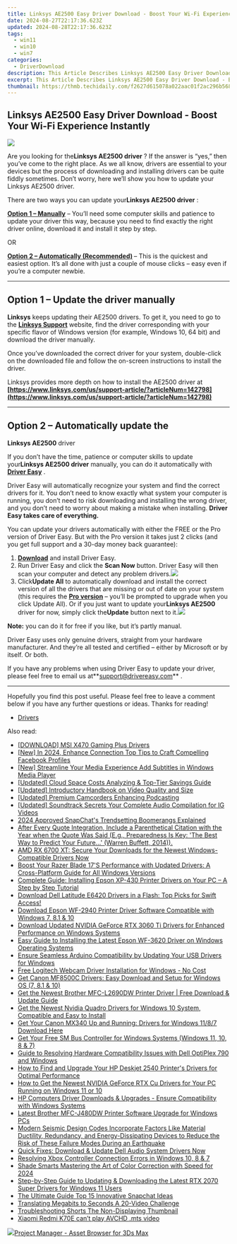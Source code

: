 ```yaml
---
title: Linksys AE2500 Easy Driver Download - Boost Your Wi-Fi Experience Instantly
date: 2024-08-27T22:17:36.623Z
updated: 2024-08-28T22:17:36.623Z
tags:
  - win11
  - win10
  - win7
categories:
  - DriverDownload
description: This Article Describes Linksys AE2500 Easy Driver Download - Boost Your Wi-Fi Experience Instantly
excerpt: This Article Describes Linksys AE2500 Easy Driver Download - Boost Your Wi-Fi Experience Instantly
thumbnail: https://thmb.techidaily.com/f2627d615078a022aac01f2ac296b5686dd1961363c86f4dc647d0978a6f7aed.jpg
---
```


## Linksys AE2500 Easy Driver Download - Boost Your Wi-Fi Experience Instantly

![](https://images.drivereasy.com/wp-content/uploads/2019/06/image-123.png)

 Are you looking for the**Linksys AE2500 driver** ? If the answer is “yes,” then you’ve come to the right place. As we all know, drivers are essential to your devices but the process of downloading and installing drivers can be quite fiddly sometimes. Don’t worry, here we’ll show you how to update your Linksys AE2500 driver.

 There are two ways you can update your**Linksys AE2500 driver** :

**[Option 1 – Manually](https://tools.techidaily.com/drivereasy/download/)**  – You’ll need some computer skills and patience to update your driver this way, because you need to find exactly the right driver online, download it and install it step by step.  

 OR  

**[Option 2 – Automatically (Recommended)](https://www.drivereasy.com/knowledge/download-linksys-ae2500-driver-quickly-easily/#option2) [](https://tools.techidaily.com/drivereasy/download/)**  – This is the quickest and easiest option. It’s all done with just a couple of mouse clicks – easy even if you’re a computer newbie.

---

## Option 1 – Update the driver manually

**Linksys** keeps updating their AE2500 drivers. To get it, you need to go to the **[Linksys Support](https://www.linksys.com/us/support-article?articleNum=148503)**  website, find the driver corresponding with your specific flavor of Windows version (for example, Windows 10, 64 bit) and download the driver manually.

 Once you’ve downloaded the correct driver for your system, double-click on the downloaded file and follow the on-screen instructions to install the driver.

 Linksys provides more depth on how to install the AE2500 driver at  
**[https://www.linksys.com/us/support-article/?articleNum=142798](https://www.linksys.com/us/support-article/?articleNum=142798)**

---

## Option 2 – Automatically update the  

**Linksys AE2500** driver

 If you don’t have the time, patience or computer skills to update your**Linksys AE2500 driver** manually, you can do it automatically with **[Driver Easy](https://tools.techidaily.com/drivereasy/download/)**  .

 Driver Easy will automatically recognize your system and find the correct drivers for it. You don’t need to know exactly what system your computer is running, you don’t need to risk downloading and installing the wrong driver, and you don’t need to worry about making a mistake when installing. **Driver Easy takes care of everything.**

 You can update your drivers automatically with either the FREE or the Pro version of Driver Easy. But with the Pro version it takes just 2 clicks (and you get full support and a 30-day money back guarantee):

1. **[Download](https://tools.techidaily.com/drivereasy/download/)**  and install Driver Easy.
2. Run Driver Easy and click the **Scan Now** button. Driver Easy will then scan your computer and detect any problem drivers.![](https://images.drivereasy.com/wp-content/uploads/2019/06/image-120.png)
3. Click**Update All** to automatically download and install the correct version of all the drivers that are missing or out of date on your system (this requires the **[Pro version](https://tools.techidaily.com/drivereasy/download/)**  – you’ll be prompted to upgrade when you click Update All). Or if you just want to update your**Linksys AE2500** driver for now, simply click the**Update**  button next to it.![](https://images.drivereasy.com/wp-content/uploads/2019/06/image-125.png)

**Note:** you can do it for free if you like, but it’s partly manual.

 Driver Easy uses only genuine drivers, straight from your hardware manufacturer. And they’re all tested and certified – either by Microsoft or by itself. Or both.

 If you have any problems when using Driver Easy to update your driver, please feel free to email us at**<support@drivereasy.com>** .

---

 Hopefully you find this post useful. Please feel free to leave a comment below if you have any further questions or ideas. Thanks for reading!

* [Drivers](https://tools.techidaily.com/drivereasy/download/)

<ins class="adsbygoogle"
     style="display:block"
     data-ad-format="autorelaxed"
     data-ad-client="ca-pub-7571918770474297"
     data-ad-slot="1223367746"></ins>



<ins class="adsbygoogle"
     style="display:block"
     data-ad-client="ca-pub-7571918770474297"
     data-ad-slot="8358498916"
     data-ad-format="auto"
     data-full-width-responsive="true"></ins>

<span class="atpl-alsoreadstyle">Also read:</span>
<div><ul>
<li><a href="https://driver-download.techidaily.com/download-msi-x470-gaming-plus-drivers/"><u>[DOWNLOAD] MSI X470 Gaming Plus Drivers</u></a></li>
<li><a href="https://facebook-video-recording.techidaily.com/new-in-2024-enhance-connection-top-tips-to-craft-compelling-facebook-profiles/"><u>[New] In 2024, Enhance Connection  Top Tips to Craft Compelling Facebook Profiles</u></a></li>
<li><a href="https://vp-tips.techidaily.com/new-streamline-your-media-experience-add-subtitles-in-windows-media-player/"><u>[New] Streamline Your Media Experience  Add Subtitles in Windows Media Player</u></a></li>
<li><a href="https://extra-lessons.techidaily.com/updated-cloud-space-costs-analyzing-and-top-tier-savings-guide/"><u>[Updated] Cloud Space Costs  Analyzing & Top-Tier Savings Guide</u></a></li>
<li><a href="https://extra-approaches.techidaily.com/updated-introductory-handbook-on-video-quality-and-size/"><u>[Updated] Introductory Handbook on Video Quality and Size</u></a></li>
<li><a href="https://extra-guidance.techidaily.com/updated-premium-camcorders-enhancing-podcasting/"><u>[Updated] Premium Camcorders Enhancing Podcasting</u></a></li>
<li><a href="https://instagram-video-files.techidaily.com/updated-soundtrack-secrets-your-complete-audio-compilation-for-ig-videos/"><u>[Updated] Soundtrack Secrets  Your Complete Audio Compilation for IG Videos</u></a></li>
<li><a href="https://snapchat-videos.techidaily.com/2024-approved-snapchats-trendsetting-boomerangs-explained/"><u>2024 Approved  SnapChat's Trendsetting Boomerangs Explained</u></a></li>
<li><a href="https://driver-download.techidaily.com/after-every-quote-integration-include-a-parenthetical-citation-with-the-year-when-the-quote-was-said-eg-preparedness-is-key-the-best-way-to-predict-your-fut215/"><u>After Every Quote Integration, Include a Parenthetical Citation with the Year when the Quote Was Said (E.g., Preparedness Is Key: 'The Best Way to Predict Your Future...' (Warren Buffett, 2014)).</u></a></li>
<li><a href="https://driver-download.techidaily.com/amd-rx-6700-xt-secure-your-downloads-for-the-newest-windows-compatible-drivers-now/"><u>AMD RX 6700 XT: Secure Your Downloads for the Newest Windows-Compatible Drivers Now</u></a></li>
<li><a href="https://driver-download.techidaily.com/boost-your-razer-blade-17s-performance-with-updated-drivers-a-cross-platform-guide-for-all-windows-versions/"><u>Boost Your Razer Blade 17'S Performance with Updated Drivers: A Cross-Platform Guide for All Windows Versions</u></a></li>
<li><a href="https://driver-download.techidaily.com/complete-guide-installing-epson-xp-430-printer-drivers-on-your-pc-a-step-by-step-tutorial/"><u>Complete Guide: Installing Epson XP-430 Printer Drivers on Your PC – A Step by Step Tutorial</u></a></li>
<li><a href="https://driver-download.techidaily.com/1722977705936-download-dell-latitude-e6420-drivers-in-a-flash-top-picks-for-swift-access/"><u>Download Dell Latitude E6420 Drivers in a Flash: Top Picks for Swift Access!</u></a></li>
<li><a href="https://driver-download.techidaily.com/download-epson-wf-2940-printer-driver-software-compatible-with-windows-7-81-and-10/"><u>Download Epson WF-2940 Printer Driver Software Compatible with Windows 7, 8.1 & 10</u></a></li>
<li><a href="https://driver-download.techidaily.com/download-updated-nvidia-geforce-rtx-3060-ti-drivers-for-enhanced-performance-on-windows-systems/"><u>Download Updated NVIDIA GeForce RTX 3060 Ti Drivers for Enhanced Performance on Windows Systems</u></a></li>
<li><a href="https://driver-download.techidaily.com/easy-guide-to-installing-the-latest-epson-wf-3620-driver-on-windows-operating-systems/"><u>Easy Guide to Installing the Latest Epson WF-3620 Driver on Windows Operating Systems</u></a></li>
<li><a href="https://driver-download.techidaily.com/ensure-seamless-arduino-compatibility-by-updating-your-usb-drivers-for-windows/"><u>Ensure Seamless Arduino Compatibility by Updating Your USB Drivers for Windows</u></a></li>
<li><a href="https://driver-download.techidaily.com/free-logitech-webcam-driver-installation-for-windows-no-cost/"><u>Free Logitech Webcam Driver Installation for Windows - No Cost</u></a></li>
<li><a href="https://driver-download.techidaily.com/get-canon-mf8500c-drivers-easy-download-and-setup-for-windows-os-7-81-and-10/"><u>Get Canon MF8500C Drivers: Easy Download and Setup for Windows OS (7, 8.1 & 10)</u></a></li>
<li><a href="https://driver-download.techidaily.com/get-the-newest-brother-mfc-l2690dw-printer-driver-free-download-and-update-guide/"><u>Get the Newest Brother MFC-L2690DW Printer Driver | Free Download & Update Guide</u></a></li>
<li><a href="https://driver-download.techidaily.com/get-the-newest-nvidia-quadro-drivers-for-windows-10-system-compatible-and-easy-to-install/"><u>Get the Newest Nvidia Quadro Drivers for Windows 10 System, Compatible and Easy to Install</u></a></li>
<li><a href="https://driver-download.techidaily.com/get-your-canon-mx340-up-and-running-drivers-for-windows-1187-download-here/"><u>Get Your Canon MX340 Up and Running: Drivers for Windows 11/8/7 Download Here</u></a></li>
<li><a href="https://driver-download.techidaily.com/get-your-free-sm-bus-controller-for-windows-systems-windows-11-10-8-and-7/"><u>Get Your Free SM Bus Controller for Windows Systems (Windows 11, 10, 8 & 7)</u></a></li>
<li><a href="https://driver-download.techidaily.com/guide-to-resolving-hardware-compatibility-issues-with-dell-optiplex-790-and-windows/"><u>Guide to Resolving Hardware Compatibility Issues with Dell OptiPlex 790 and Windows</u></a></li>
<li><a href="https://driver-download.techidaily.com/how-to-find-and-upgrade-your-hp-deskjet-2540-printers-drivers-for-optimal-performance/"><u>How to Find and Upgrade Your HP Deskjet 2540 Printer's Drivers for Optimal Performance</u></a></li>
<li><a href="https://driver-download.techidaily.com/how-to-get-the-newest-nvidia-geforce-rtx-cu-drivers-for-your-pc-running-on-windows-11-or-10/"><u>How to Get the Newest NVIDIA GeForce RTX Cu Drivers for Your PC Running on Windows 11 or 10</u></a></li>
<li><a href="https://driver-download.techidaily.com/hp-computers-driver-downloads-and-upgrades-ensure-compatibility-with-windows-systems/"><u>HP Computers Driver Downloads & Upgrades - Ensure Compatibility with Windows Systems</u></a></li>
<li><a href="https://driver-download.techidaily.com/latest-brother-mfc-j480dw-printer-software-upgrade-for-windows-pcs/"><u>Latest Brother MFC-J480DW Printer Software Upgrade for Windows PCs</u></a></li>
<li><a href="https://driver-download.techidaily.com/modern-seismic-design-codes-incorporate-factors-like-material-ductility-redundancy-and-energy-dissipating-devices-to-reduce-the-risk-of-these-failure-modes-228/"><u>Modern Seismic Design Codes Incorporate Factors Like Material Ductility, Redundancy, and Energy-Dissipating Devices to Reduce the Risk of These Failure Modes During an Earthquake</u></a></li>
<li><a href="https://driver-download.techidaily.com/1722973136373-quick-fixes-download-and-update-dell-audio-system-drivers-now/"><u>Quick Fixes: Download & Update Dell Audio System Drivers Now</u></a></li>
<li><a href="https://driver-download.techidaily.com/resolving-xbox-controller-connection-errors-in-windows-10-8-and-7/"><u>Resolving Xbox Controller Connection Errors in Windows 10, 8 & 7</u></a></li>
<li><a href="https://extra-skills.techidaily.com/shade-smarts-mastering-the-art-of-color-correction-with-speed-for-2024/"><u>Shade Smarts  Mastering the Art of Color Correction with Speed for 2024</u></a></li>
<li><a href="https://driver-download.techidaily.com/step-by-step-guide-to-updating-and-downloading-the-latest-rtx-2070-super-drivers-for-windows-11-users/"><u>Step-by-Step Guide to Updating & Downloading the Latest RTX 2070 Super Drivers for Windows 11 Users</u></a></li>
<li><a href="https://snapchat-videos.techidaily.com/the-ultimate-guide-top-15-innovative-snapchat-ideas/"><u>The Ultimate Guide  Top 15 Innovative Snapchat Ideas</u></a></li>
<li><a href="https://fox-access.techidaily.com/translating-megabits-to-seconds-a-20-video-challenge/"><u>Translating Megabits to Seconds  A 20-Video Challenge</u></a></li>
<li><a href="https://youtube-video-recordings.techidaily.com/troubleshooting-shorts-the-non-displaying-thumbnail/"><u>Troubleshooting Shorts  The Non-Displaying Thumbnail</u></a></li>
<li><a href="https://techidaily.com/xiaomi-redmi-k70e-can-t-play-avchd-mts-video-by-aiseesoft-video-converter-play-mts-on-android/"><u>Xiaomi Redmi K70E can’t play AVCHD .mts video</u></a></li>
</ul></div>

<!-- affiliate ads begin -->
<a href="https://secure.2checkout.com/order/checkout.php?PRODS=4709458&QTY=1&AFFILIATE=108875&CART=1"><img src="https://3d-kstudio.com/wp-content/uploads/2019/10/Project-Manager-version-3-1600x900-768x419.jpg" border="0">Project Manager - Asset Browser for 3Ds Max</a>
<!-- affiliate ads end -->